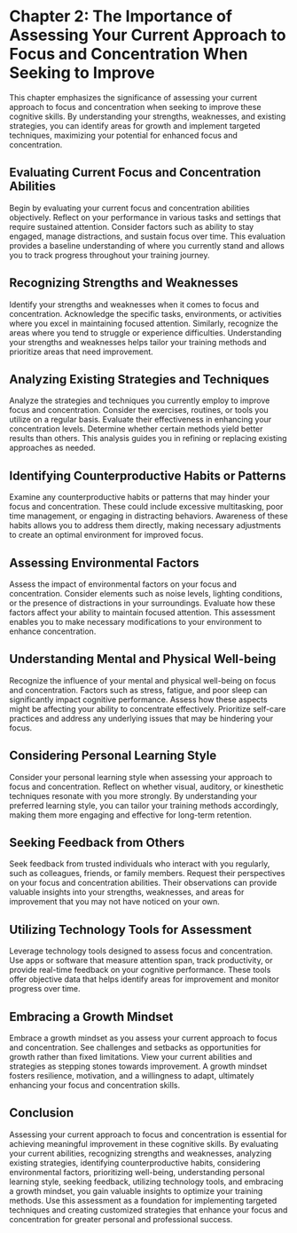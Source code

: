Chapter 2: The Importance of Assessing Your Current Approach to Focus and Concentration When Seeking to Improve
===============================================================================================================

This chapter emphasizes the significance of assessing your current approach to focus and concentration when seeking to improve these cognitive skills. By understanding your strengths, weaknesses, and existing strategies, you can identify areas for growth and implement targeted techniques, maximizing your potential for enhanced focus and concentration.

Evaluating Current Focus and Concentration Abilities
----------------------------------------------------

Begin by evaluating your current focus and concentration abilities objectively. Reflect on your performance in various tasks and settings that require sustained attention. Consider factors such as ability to stay engaged, manage distractions, and sustain focus over time. This evaluation provides a baseline understanding of where you currently stand and allows you to track progress throughout your training journey.

Recognizing Strengths and Weaknesses
------------------------------------

Identify your strengths and weaknesses when it comes to focus and concentration. Acknowledge the specific tasks, environments, or activities where you excel in maintaining focused attention. Similarly, recognize the areas where you tend to struggle or experience difficulties. Understanding your strengths and weaknesses helps tailor your training methods and prioritize areas that need improvement.

Analyzing Existing Strategies and Techniques
--------------------------------------------

Analyze the strategies and techniques you currently employ to improve focus and concentration. Consider the exercises, routines, or tools you utilize on a regular basis. Evaluate their effectiveness in enhancing your concentration levels. Determine whether certain methods yield better results than others. This analysis guides you in refining or replacing existing approaches as needed.

Identifying Counterproductive Habits or Patterns
------------------------------------------------

Examine any counterproductive habits or patterns that may hinder your focus and concentration. These could include excessive multitasking, poor time management, or engaging in distracting behaviors. Awareness of these habits allows you to address them directly, making necessary adjustments to create an optimal environment for improved focus.

Assessing Environmental Factors
-------------------------------

Assess the impact of environmental factors on your focus and concentration. Consider elements such as noise levels, lighting conditions, or the presence of distractions in your surroundings. Evaluate how these factors affect your ability to maintain focused attention. This assessment enables you to make necessary modifications to your environment to enhance concentration.

Understanding Mental and Physical Well-being
--------------------------------------------

Recognize the influence of your mental and physical well-being on focus and concentration. Factors such as stress, fatigue, and poor sleep can significantly impact cognitive performance. Assess how these aspects might be affecting your ability to concentrate effectively. Prioritize self-care practices and address any underlying issues that may be hindering your focus.

Considering Personal Learning Style
-----------------------------------

Consider your personal learning style when assessing your approach to focus and concentration. Reflect on whether visual, auditory, or kinesthetic techniques resonate with you more strongly. By understanding your preferred learning style, you can tailor your training methods accordingly, making them more engaging and effective for long-term retention.

Seeking Feedback from Others
----------------------------

Seek feedback from trusted individuals who interact with you regularly, such as colleagues, friends, or family members. Request their perspectives on your focus and concentration abilities. Their observations can provide valuable insights into your strengths, weaknesses, and areas for improvement that you may not have noticed on your own.

Utilizing Technology Tools for Assessment
-----------------------------------------

Leverage technology tools designed to assess focus and concentration. Use apps or software that measure attention span, track productivity, or provide real-time feedback on your cognitive performance. These tools offer objective data that helps identify areas for improvement and monitor progress over time.

Embracing a Growth Mindset
--------------------------

Embrace a growth mindset as you assess your current approach to focus and concentration. See challenges and setbacks as opportunities for growth rather than fixed limitations. View your current abilities and strategies as stepping stones towards improvement. A growth mindset fosters resilience, motivation, and a willingness to adapt, ultimately enhancing your focus and concentration skills.

Conclusion
----------

Assessing your current approach to focus and concentration is essential for achieving meaningful improvement in these cognitive skills. By evaluating your current abilities, recognizing strengths and weaknesses, analyzing existing strategies, identifying counterproductive habits, considering environmental factors, prioritizing well-being, understanding personal learning style, seeking feedback, utilizing technology tools, and embracing a growth mindset, you gain valuable insights to optimize your training methods. Use this assessment as a foundation for implementing targeted techniques and creating customized strategies that enhance your focus and concentration for greater personal and professional success.
